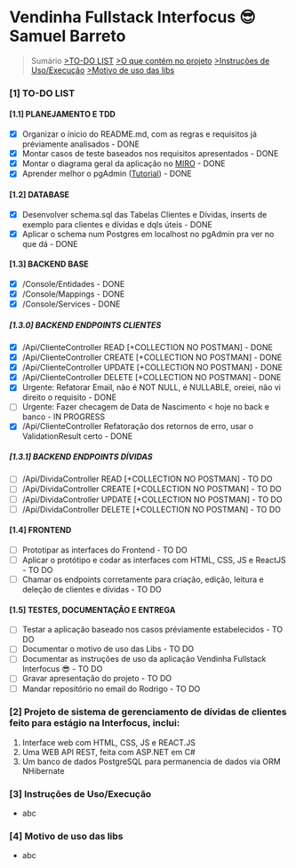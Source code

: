 # Vendinha Fullstack Interfocus 😎 Samuel Barreto

> Sumário
> [>TO-DO LIST](#1-to-do-list)
> [>O que contém no projeto](#2-projeto-de-sistema-de-gerenciamento-de-dívidas-de-clientes-feito-para-estágio-na-interfocus-inclui)
> [>Instruções de Uso/Execução](#3-instruções-de-usoexecução)
> [>Motivo de uso das libs](#4-motivo-de-uso-das-libs)

### [1] TO-DO LIST

#### [1.1] PLANEJAMENTO E TDD

* [X] Organizar o ínicio do README.md, com as regras e requisitos já préviamente analisados - DONE
* [X] Montar casos de teste baseados nos requisitos apresentados - DONE
* [X] Montar o diagrama geral da aplicação no [MIRO](https://miro.com/pt/mapeamento-processos/) - DONE
* [X] Aprender melhor o pgAdmin ([Tutorial](https://www.youtube.com/watch?v=WFT5MaZN6g4&ab_channel=DatabaseStar)) - DONE

#### [1.2] DATABASE

* [X] Desenvolver schema.sql das Tabelas Clientes e Dívidas, inserts de exemplo para clientes e dívidas e dqls úteis - DONE
* [X] Aplicar o schema num Postgres em localhost no pgAdmin pra ver no que dá - DONE

#### [1.3] BACKEND BASE

* [X] /Console/Entidades - DONE
* [X] /Console/Mappings - DONE
* [X] /Console/Services - DONE

##### [1.3.0] BACKEND ENDPOINTS CLIENTES

* [X] /Api/ClienteController READ [+COLLECTION NO POSTMAN] - DONE
* [X] /Api/ClienteController CREATE [+COLLECTION NO POSTMAN] - DONE
* [X] /Api/ClienteController UPDATE [+COLLECTION NO POSTMAN] - DONE
* [X] /Api/ClienteController DELETE [+COLLECTION NO POSTMAN] - DONE
* [X] Urgente: Refatorar Email, não é NOT NULL, é NULLABLE, oreiei, não vi direito o requisito - DONE
* [ ] Urgente: Fazer checagem de Data de Nascimento < hoje no back e banco - IN PROGRESS
* [X] /Api/ClienteController Refatoração dos retornos de erro, usar o ValidationResult certo - DONE

##### [1.3.1] BACKEND ENDPOINTS DÍVIDAS

* [ ] /Api/DividaController READ [+COLLECTION NO POSTMAN] - TO DO
* [ ] /Api/DividaController CREATE [+COLLECTION NO POSTMAN] - TO DO
* [ ] /Api/DividaController UPDATE [+COLLECTION NO POSTMAN] - TO DO
* [ ] /Api/DividaController DELETE [+COLLECTION NO POSTMAN] - TO DO

#### [1.4] FRONTEND

* [ ] Prototipar as interfaces do Frontend - TO DO
* [ ] Aplicar o protótipo e codar as interfaces com HTML, CSS, JS e ReactJS - TO DO
* [ ] Chamar os endpoints corretamente para criação, edição, leitura e deleção de clientes e dívidas - TO DO

#### [1.5] TESTES, DOCUMENTAÇÃO E ENTREGA

* [ ] Testar a aplicação baseado nos casos préviamente estabelecidos - TO DO
* [ ] Documentar o motivo de uso das Libs - TO DO
* [ ] Documentar as instruções de uso da aplicação Vendinha Fullstack Interfocus 😎 - TO DO
* [ ] Gravar apresentação do projeto - TO DO
* [ ] Mandar repositório no email do Rodrigo - TO DO

### [2] Projeto de sistema de gerenciamento de dívidas de clientes feito para estágio na Interfocus, inclui:

1. Interface web com HTML, CSS, JS e REACT.JS
2. Uma WEB API REST, feita com ASP.NET em C#
3. Um banco de dados PostgreSQL para permanencia de dados via ORM NHibernate

### [3] Instruções de Uso/Execução

* abc

### [4] Motivo de uso das libs

* abc
